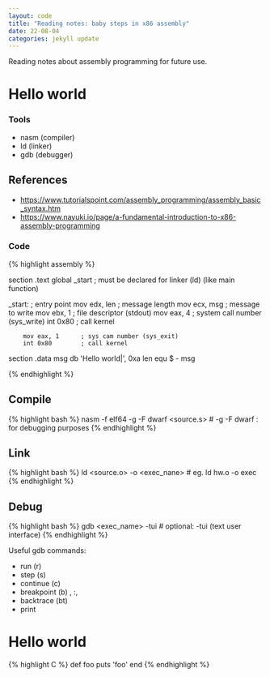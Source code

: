 ```yaml
---
layout: code
title: "Reading notes: baby steps in x86 assembly"
date: 22-08-04
categories: jekyll update
---
```




Reading notes about assembly programming for future use.


# Hello world

### Tools

* nasm  (compiler)
* ld (linker)
* gdb (debugger)



## References

* https://www.tutorialspoint.com/assembly_programming/assembly_basic_syntax.htm
* https://www.nayuki.io/page/a-fundamental-introduction-to-x86-assembly-programming



### Code

{% highlight assembly %}

section .text
        global _start   ; must be declared for linker (ld) (like main function)

_start:                 ; entry point
        mov edx, len    ; message length
        mov ecx, msg    ; message to write
        mov ebx, 1      ; file descriptor (stdout)
        mov eax, 4      ; system call number (sys_write)
        int 0x80        ; call kernel

        mov eax, 1      ; sys cam number (sys_exit)
        int 0x80        ; call kernel

section .data
        msg db 'Hello world|', 0xa
        len equ $ - msg    

{% endhighlight %}

## Compile

{% highlight bash %} 
    nasm -f elf64 -g -F dwarf  <source.s> 
    # -g -F dwarf : for debugging purposes
{% endhighlight %}

## Link

{% highlight bash %} 
    ld <source.o> -o <exec_nane>
    # eg. ld hw.o -o exec
{% endhighlight %}

## Debug

{% highlight bash %}
    gdb <exec_name> -tui
    # optional: -tui (text user interface)
{% endhighlight %}

Useful gdb commands:

* run (r)
* step (s)
* continue (c)
* breakpoint (b) <funcname>, <filename>:<line>, <line>
* backtrace (bt)
* print <var>


# Hello world


{% highlight C %}
    def foo
        puts 'foo'
    end
{% endhighlight %}









